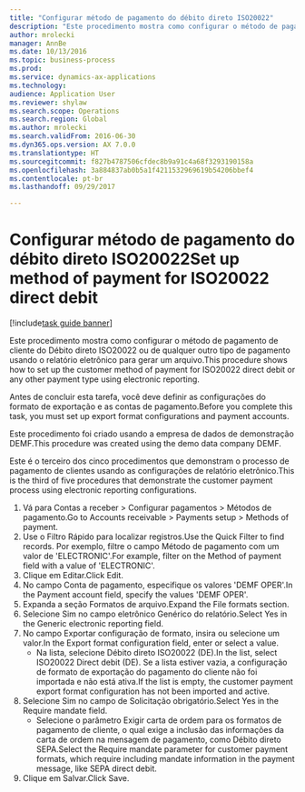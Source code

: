 ```yaml
--- 
title: "Configurar método de pagamento do débito direto ISO20022"
description: "Este procedimento mostra como configurar o método de pagamento de cliente do Débito direto ISO20022 ou de qualquer outro tipo de pagamento usando o relatório eletrônico para gerar um arquivo."
author: mrolecki
manager: AnnBe
ms.date: 10/13/2016
ms.topic: business-process
ms.prod: 
ms.service: dynamics-ax-applications
ms.technology: 
audience: Application User
ms.reviewer: shylaw
ms.search.scope: Operations
ms.search.region: Global
ms.author: mrolecki
ms.search.validFrom: 2016-06-30
ms.dyn365.ops.version: AX 7.0.0
ms.translationtype: HT
ms.sourcegitcommit: f827b4787506cfdec8b9a91c4a68f3293190158a
ms.openlocfilehash: 3a884837ab0b5a1f4211532969619b54206bbef4
ms.contentlocale: pt-br
ms.lasthandoff: 09/29/2017

---
```

# <a name="set-up-method-of-payment-for-iso20022-direct-debit"></a><span data-ttu-id="3d0a4-103">Configurar método de pagamento do débito direto ISO20022</span><span class="sxs-lookup"><span data-stu-id="3d0a4-103">Set up method of payment for ISO20022 direct debit</span></span>

[!include[task guide banner](../../includes/task-guide-banner.md)]

<span data-ttu-id="3d0a4-104">Este procedimento mostra como configurar o método de pagamento de cliente do Débito direto ISO20022 ou de qualquer outro tipo de pagamento usando o relatório eletrônico para gerar um arquivo.</span><span class="sxs-lookup"><span data-stu-id="3d0a4-104">This procedure shows how to set up the customer method of payment for ISO20022 direct debit or any other payment type using electronic reporting.</span></span> 



<span data-ttu-id="3d0a4-105">Antes de concluir esta tarefa, você deve definir as configurações do formato de exportação e as contas de pagamento.</span><span class="sxs-lookup"><span data-stu-id="3d0a4-105">Before you complete this task, you must set up export format configurations and payment accounts.</span></span>



<span data-ttu-id="3d0a4-106">Este procedimento foi criado usando a empresa de dados de demonstração DEMF.</span><span class="sxs-lookup"><span data-stu-id="3d0a4-106">This procedure was created using the demo data company DEMF.</span></span>



<span data-ttu-id="3d0a4-107">Este é o terceiro dos cinco procedimentos que demonstram o processo de pagamento de clientes usando as configurações de relatório eletrônico.</span><span class="sxs-lookup"><span data-stu-id="3d0a4-107">This is the third of five procedures that demonstrate the customer payment process using electronic reporting configurations.</span></span>

1. <span data-ttu-id="3d0a4-108">Vá para Contas a receber > Configurar pagamentos > Métodos de pagamento.</span><span class="sxs-lookup"><span data-stu-id="3d0a4-108">Go to Accounts receivable > Payments setup > Methods of payment.</span></span>
2. <span data-ttu-id="3d0a4-109">Use o Filtro Rápido para localizar registros.</span><span class="sxs-lookup"><span data-stu-id="3d0a4-109">Use the Quick Filter to find records.</span></span> <span data-ttu-id="3d0a4-110">Por exemplo, filtre o campo Método de pagamento com um valor de 'ELECTRONIC'.</span><span class="sxs-lookup"><span data-stu-id="3d0a4-110">For example, filter on the Method of payment field with a value of 'ELECTRONIC'.</span></span>
3. <span data-ttu-id="3d0a4-111">Clique em Editar.</span><span class="sxs-lookup"><span data-stu-id="3d0a4-111">Click Edit.</span></span>
4. <span data-ttu-id="3d0a4-112">No campo Conta de pagamento, especifique os valores 'DEMF OPER'.</span><span class="sxs-lookup"><span data-stu-id="3d0a4-112">In the Payment account field, specify the values 'DEMF OPER'.</span></span>
5. <span data-ttu-id="3d0a4-113">Expanda a seção Formatos de arquivo.</span><span class="sxs-lookup"><span data-stu-id="3d0a4-113">Expand the File formats section.</span></span>
6. <span data-ttu-id="3d0a4-114">Selecione Sim no campo eletrônico Genérico do relatório.</span><span class="sxs-lookup"><span data-stu-id="3d0a4-114">Select Yes in the Generic electronic reporting field.</span></span>
7. <span data-ttu-id="3d0a4-115">No campo Exportar configuração de formato, insira ou selecione um valor.</span><span class="sxs-lookup"><span data-stu-id="3d0a4-115">In the Export format configuration field, enter or select a value.</span></span>
    * <span data-ttu-id="3d0a4-116">Na lista, selecione Débito direto ISO20022 (DE).</span><span class="sxs-lookup"><span data-stu-id="3d0a4-116">In the list, select ISO20022 Direct debit (DE).</span></span>  <span data-ttu-id="3d0a4-117">Se a lista estiver vazia, a configuração de formato de exportação do pagamento do cliente não foi importada e não está ativa.</span><span class="sxs-lookup"><span data-stu-id="3d0a4-117">If the list is empty, the customer payment export format configuration has not been imported and active.</span></span>  
8. <span data-ttu-id="3d0a4-118">Selecione Sim no campo de Solicitação obrigatório.</span><span class="sxs-lookup"><span data-stu-id="3d0a4-118">Select Yes in the Require mandate field.</span></span>
    * <span data-ttu-id="3d0a4-119">Selecione o parâmetro Exigir carta de ordem para os formatos de pagamento de cliente, o qual exige a inclusão das informações da carta de ordem na mensagem de pagamento, como Débito direto SEPA.</span><span class="sxs-lookup"><span data-stu-id="3d0a4-119">Select the Require mandate parameter for customer payment formats, which require including mandate information in the payment message, like SEPA direct debit.</span></span>  
9. <span data-ttu-id="3d0a4-120">Clique em Salvar.</span><span class="sxs-lookup"><span data-stu-id="3d0a4-120">Click Save.</span></span>



